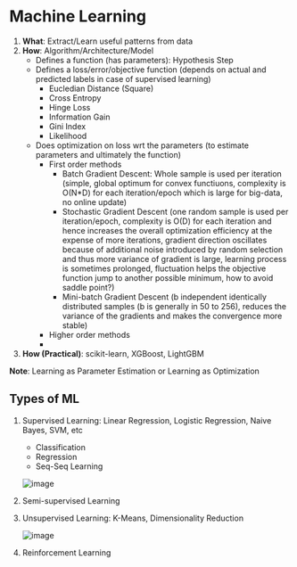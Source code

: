 # Machine Learning

1. **What**: Extract/Learn useful patterns from data
2. **How**: Algorithm/Architecture/Model
    - Defines a function (has parameters): Hypothesis Step
    - Defines a loss/error/objective function (depends on actual and predicted labels in case of supervised learning)
        - Eucledian Distance (Square)
        - Cross Entropy
        - Hinge Loss
        - Information Gain
        - Gini Index
        - Likelihood
    - Does optimization on loss wrt the parameters (to estimate parameters and ultimately the function)
        - First order methods
            - Batch Gradient Descent: Whole sample is used per iteration (simple, global optimum for convex functiuons, complexity is O(N*D) for each iteration/epoch which is large for big-data, no online update)
            - Stochastic Gradient Descent (one random sample is used per iteration/epoch, complexity is O(D) for each iteration and hence increases the overall
optimization efficiency at the expense of more iterations, gradient direction oscillates because of additional noise introduced by random selection and thus more variance of gradient is large, learning process is sometimes prolonged, fluctuation helps the objective function jump to another possible minimum, how to avoid saddle point?)
            - Mini-batch Gradient Descent (b independent identically distributed samples (b is generally in 50 to 256), reduces the variance of the gradients and makes the convergence more stable)
        - Higher order methods
        - 
4. **How (Practical)**: scikit-learn, XGBoost, LightGBM

**Note**: Learning as Parameter Estimation or Learning as Optimization

## Types of ML
1. Supervised Learning: Linear Regression, Logistic Regression, Naive Bayes, SVM, etc
    - Classification
    - Regression
    - Seq-Seq Learning
 
    ![image](https://user-images.githubusercontent.com/20740522/177240279-3e5ab641-e369-4d88-92a3-272e5b4a2a00.png)

2. Semi-supervised Learning
3. Unsupervised Learning: K-Means, Dimensionality Reduction

    ![image](https://user-images.githubusercontent.com/20740522/177240768-ea876a4a-ec7e-48ef-a799-fa2449f50d83.png)

4. Reinforcement Learning



